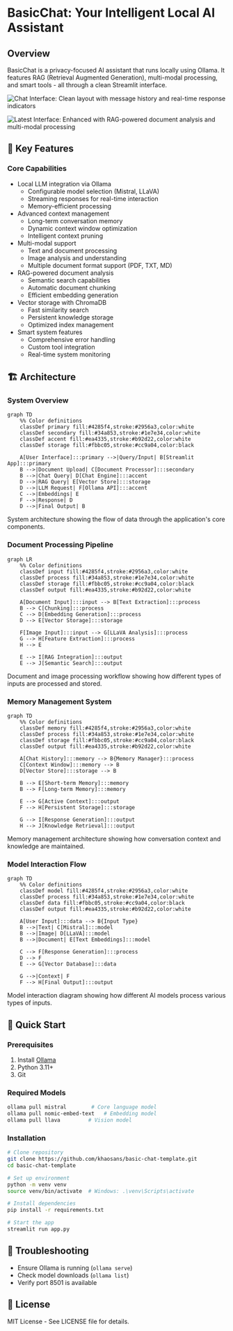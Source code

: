 # BasicChat: Your Intelligent Local AI Assistant

## Overview
BasicChat is a privacy-focused AI assistant that runs locally using Ollama. It features RAG (Retrieval Augmented Generation), multi-modal processing, and smart tools - all through a clean Streamlit interface.

![Chat Interface: Clean layout with message history and real-time response indicators](assets/chat-interface.png)

![Latest Interface: Enhanced with RAG-powered document analysis and multi-modal processing](latest-interface.png)

## 🌟 Key Features

### Core Capabilities
- Local LLM integration via Ollama
  - Configurable model selection (Mistral, LLaVA)
  - Streaming responses for real-time interaction
  - Memory-efficient processing
- Advanced context management
  - Long-term conversation memory
  - Dynamic context window optimization
  - Intelligent context pruning
- Multi-modal support
  - Text and document processing
  - Image analysis and understanding
  - Multiple document format support (PDF, TXT, MD)
- RAG-powered document analysis
  - Semantic search capabilities
  - Automatic document chunking
  - Efficient embedding generation
- Vector storage with ChromaDB
  - Fast similarity search
  - Persistent knowledge storage
  - Optimized index management
- Smart system features
  - Comprehensive error handling
  - Custom tool integration
  - Real-time system monitoring

## 🏗️ Architecture

### System Overview
```mermaid
graph TD
    %% Color definitions
    classDef primary fill:#4285f4,stroke:#2956a3,color:white
    classDef secondary fill:#34a853,stroke:#1e7e34,color:white
    classDef accent fill:#ea4335,stroke:#b92d22,color:white
    classDef storage fill:#fbbc05,stroke:#cc9a04,color:black

    A[User Interface]:::primary -->|Query/Input| B[Streamlit App]:::primary
    B -->|Document Upload| C[Document Processor]:::secondary
    B -->|Chat Query| D[Chat Engine]:::accent
    D -->|RAG Query| E[Vector Store]:::storage
    D -->|LLM Request| F[Ollama API]:::accent
    C -->|Embeddings| E
    F -->|Response| D
    D -->|Final Output| B
```
System architecture showing the flow of data through the application's core components.

### Document Processing Pipeline
```mermaid
graph LR
    %% Color definitions
    classDef input fill:#4285f4,stroke:#2956a3,color:white
    classDef process fill:#34a853,stroke:#1e7e34,color:white
    classDef storage fill:#fbbc05,stroke:#cc9a04,color:black
    classDef output fill:#ea4335,stroke:#b92d22,color:white

    A[Document Input]:::input --> B[Text Extraction]:::process
    B --> C[Chunking]:::process
    C --> D[Embedding Generation]:::process
    D --> E[Vector Storage]:::storage
    
    F[Image Input]:::input --> G[LLaVA Analysis]:::process
    G --> H[Feature Extraction]:::process
    H --> E
    
    E --> I[RAG Integration]:::output
    E --> J[Semantic Search]:::output
```
Document and image processing workflow showing how different types of inputs are processed and stored.

### Memory Management System
```mermaid
graph TD
    %% Color definitions
    classDef memory fill:#4285f4,stroke:#2956a3,color:white
    classDef process fill:#34a853,stroke:#1e7e34,color:white
    classDef storage fill:#fbbc05,stroke:#cc9a04,color:black
    classDef output fill:#ea4335,stroke:#b92d22,color:white

    A[Chat History]:::memory --> B{Memory Manager}:::process
    C[Context Window]:::memory --> B
    D[Vector Store]:::storage --> B
    
    B --> E[Short-term Memory]:::memory
    B --> F[Long-term Memory]:::memory
    
    E --> G[Active Context]:::output
    F --> H[Persistent Storage]:::storage
    
    G --> I[Response Generation]:::output
    H --> J[Knowledge Retrieval]:::output
```
Memory management architecture showing how conversation context and knowledge are maintained.

### Model Interaction Flow
```mermaid
graph TD
    %% Color definitions
    classDef model fill:#4285f4,stroke:#2956a3,color:white
    classDef process fill:#34a853,stroke:#1e7e34,color:white
    classDef data fill:#fbbc05,stroke:#cc9a04,color:black
    classDef output fill:#ea4335,stroke:#b92d22,color:white

    A[User Input]:::data --> B{Input Type}
    B -->|Text| C[Mistral]:::model
    B -->|Image| D[LLaVA]:::model
    B -->|Document| E[Text Embeddings]:::model
    
    C --> F[Response Generation]:::process
    D --> F
    E --> G[Vector Database]:::data
    
    G -->|Context| F
    F --> H[Final Output]:::output
```
Model interaction diagram showing how different AI models process various types of inputs.

## 🚀 Quick Start

### Prerequisites
1. Install [Ollama](https://ollama.ai)
2. Python 3.11+
3. Git

### Required Models
```bash
ollama pull mistral        # Core language model
ollama pull nomic-embed-text   # Embedding model
ollama pull llava         # Vision model
```

### Installation
```bash
# Clone repository
git clone https://github.com/khaosans/basic-chat-template.git
cd basic-chat-template

# Set up environment
python -m venv venv
source venv/bin/activate  # Windows: .\venv\Scripts\activate

# Install dependencies
pip install -r requirements.txt

# Start the app
streamlit run app.py
```

## 🔧 Troubleshooting
- Ensure Ollama is running (`ollama serve`)
- Check model downloads (`ollama list`)
- Verify port 8501 is available

## 📝 License
MIT License - See LICENSE file for details.
